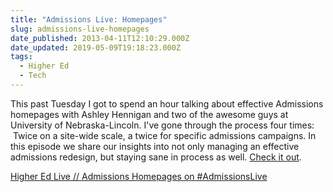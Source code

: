 ```yaml
---
title: "Admissions Live: Homepages"
slug: admissions-live-homepages
date_published: 2013-04-11T12:10:29.000Z
date_updated: 2019-05-09T19:18:23.000Z
tags:
  - Higher Ed
  - Tech
---
```


This past Tuesday I got to spend an hour talking about effective Admissions homepages with Ashley Hennigan and two of the awesome guys at University of Nebraska-Lincoln. I've gone through the process four times:  Twice on a site-wide scale, a twice for specific admissions campaigns. In this episode we share our insights into not only managing an effective admissions redesign, but staying sane in process as well. [Check it out](http://higheredlive.com/admissions-homepages/).

[Higher Ed Live // Admissions Homepages on #AdmissionsLive](http://higheredlive.com/admissions-homepages/)
